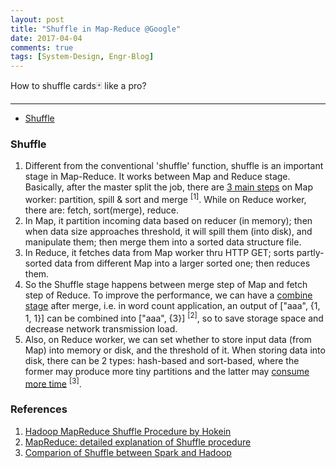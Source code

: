 ```yaml
---
layout: post
title: "Shuffle in Map-Reduce @Google"
date: 2017-04-04
comments: true
tags: [System-Design, Engr-Blog]
---
```


<div class="post-teaser"> How to shuffle cards🃏 like a pro? </div>
<!-- more -->

<hr/>

* [Shuffle](#shuf)

<div id="shuf">
</div>

### Shuffle

1. Different from the conventional 'shuffle' function, shuffle is an important stage in Map-Reduce. It works between Map and Reduce stage. Basically, after the master split the job, there are <a href="http://hokein.me/2013/10/17/map-reduce-shuffle/">3 main steps</a> on Map worker: partition, spill & sort and merge <sup>[1]</sup>. While on Reduce worker, there are: fetch, sort(merge), reduce.
2. In Map, it partition incoming data based on reducer (in memory); then when data size approaches threshold, it will spill them (into disk), and manipulate them; then merge them into a sorted data structure file.
3. In Reduce, it fetches data from Map worker thru HTTP GET; sorts partly-sorted data from different Map into a larger sorted one; then reduces them.
4. So the Shuffle stage happens between merge step of Map and fetch step of Reduce. To improve the performance, we can have a <a href="http://langyu.iteye.com/blog/992916">combine stage</a> after merge, i.e. in word count application, an output of ["aaa", {1, 1, 1}] can be combined into ["aaa", {3}] <sup>[2]</sup>, so to save storage space and decrease network transmission load.
5. Also, on Reduce worker, we can set whether to store input data (from Map) into memory or disk, and the threshold of it. When storing data into disk, there can be 2 types: hash-based and sort-based, where the former may produce more tiny partitions and the latter may <a href="http://www.jianshu.com/p/0ddf3ae19b49">consume more time</a> <sup>[3]</sup>.

### References

1. [Hadoop MapReduce Shuffle Procedure by Hokein](http://hokein.me/2013/10/17/map-reduce-shuffle/)
2. [MapReduce: detailed explanation of Shuffle procedure](http://langyu.iteye.com/blog/992916)
3. [Comparion of Shuffle between Spark and Hadoop](http://www.jianshu.com/p/0ddf3ae19b49)